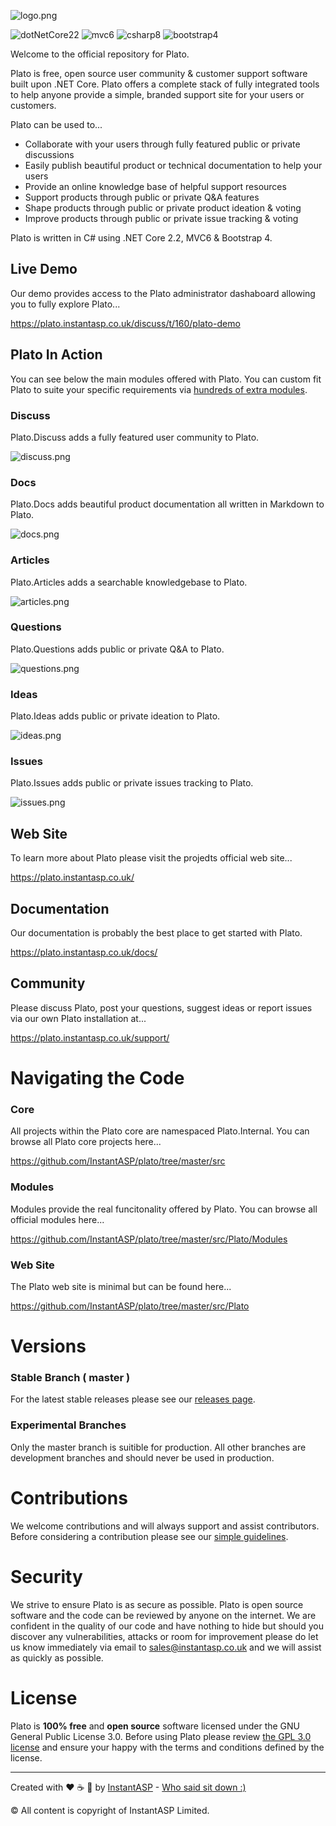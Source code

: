 
![logo.png](https://plato.instantasp.co.uk/plato.site/content/images/logo-text.png)

![dotNetCore22](https://img.shields.io/static/v1?label=.NET+Core&message=2.2&color=green) ![mvc6](https://img.shields.io/static/v1?label=MVC&message=6&color=green) ![csharp8](https://img.shields.io/static/v1?label=C%23&message=7&color=green) ![bootstrap4](https://img.shields.io/static/v1?label=Bootstrap&message=4&color=green) 

Welcome to the official repository for Plato.

Plato is free, open source user community & customer support software built upon .NET Core. Plato offers a complete stack of fully integrated tools to help anyone provide a simple, branded support site for your users or customers.

Plato can be used to...

- Collaborate with your users through fully featured public or private discussions
- Easily publish beautiful product or technical documentation to help your users
- Provide an online knowledge base of helpful support resources
- Support products through public or private Q&A features
- Shape products through public or private product ideation & voting
- Improve products through public or private issue tracking & voting

Plato is written in C# using .NET Core 2.2, MVC6 & Bootstrap 4.

## Live Demo

Our demo provides access to the Plato administrator dashaboard allowing you to fully explore Plato...

https://plato.instantasp.co.uk/discuss/t/160/plato-demo

## Plato In Action

You can see below the main modules offered with Plato. You can custom fit Plato to suite your specific requirements via [hundreds of extra modules](https://plato.instantasp.co.uk/modules).

### Discuss

Plato.Discuss adds a fully featured user community to Plato.

![discuss.png](https://plato.instantasp.co.uk/plato.site/content/images/discuss.png)

### Docs

Plato.Docs adds beautiful product documentation all written in Markdown to Plato.

![docs.png](https://plato.instantasp.co.uk/plato.site/content/images/docs.png)

### Articles

Plato.Articles adds a searchable knowledgebase to Plato. 

![articles.png](https://plato.instantasp.co.uk/plato.site/content/images/articles.png)

### Questions

Plato.Questions adds public or private Q&A to Plato.

![questions.png](https://plato.instantasp.co.uk/plato.site/content/images/questions.png)

### Ideas

Plato.Ideas adds public or private ideation to Plato.

![ideas.png](https://plato.instantasp.co.uk/plato.site/content/images/ideas.png)

### Issues

Plato.Issues adds public or private issues tracking to Plato.

![issues.png](https://plato.instantasp.co.uk/plato.site/content/images/issues.png)

## Web Site

To learn more about Plato please visit the projedts official web site...

https://plato.instantasp.co.uk/

## Documentation

Our documentation is probably the best place to get started with Plato.

https://plato.instantasp.co.uk/docs/

## Community

Please discuss Plato, post your questions, suggest ideas or report issues via our own Plato installation at...

https://plato.instantasp.co.uk/support/

# Navigating the Code

### Core

All projects within the Plato core are namespaced Plato.Internal. You can browse all Plato core projects here...

https://github.com/InstantASP/plato/tree/master/src

### Modules

Modules provide the real funcitonality offered by Plato. You can browse all official modules here...

https://github.com/InstantASP/plato/tree/master/src/Plato/Modules

### Web Site

The Plato web site is minimal but can be found here...

https://github.com/InstantASP/plato/tree/master/src/Plato

# Versions

### Stable Branch ( master )

For the latest stable releases please see our [releases page](https://github.com/InstantASP/plato/releases).

### Experimental Branches

Only the master branch is suitible for production. All other branches are development branches and should never be used in production.

# Contributions

We welcome contributions and will always support and assist contributors. Before considering a contribution please see our [simple guidelines](https://github.com/InstantASP/plato/blob/master/CONTRIBUTING.md). 

# Security

We strive to ensure Plato is as secure as possible. Plato is open source software and the code can be reviewed by anyone on the internet. We are confident in the quality of our code and have nothing to hide but should you discover any vulnerabilities, attacks or room for improvement please do let us know immediately via email to [sales@instantasp.co.uk](mailto:sales@instantasp.co.uk) and we will assist as quickly as possible. 

# License

Plato is **100% free** and **open source** software licensed under the GNU General Public License 3.0. Before using Plato please review [the GPL 3.0 license](https://github.com/InstantASP/plato/blob/master/COPYING) and ensure your happy with the terms and conditions defined by the license.

---

Created with ❤️ ☕ 🍕 by [InstantASP](https://www.instantasp.co.uk/) - [Who said sit down :)](https://www.youtube.com/watch?v=U9t-slLl30E)


&copy; All content is copyright of InstantASP Limited.
